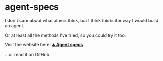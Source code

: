 # agent-specs
I don't care about what others think, but I think this is the way I would build an agent.

Or at least all the methods I've tried, so you could try it too.

Visit the website here: [**⛰️ Agent specs**](https://aweirddev.github.io/agent-specs/)

...or read it on GitHub.
